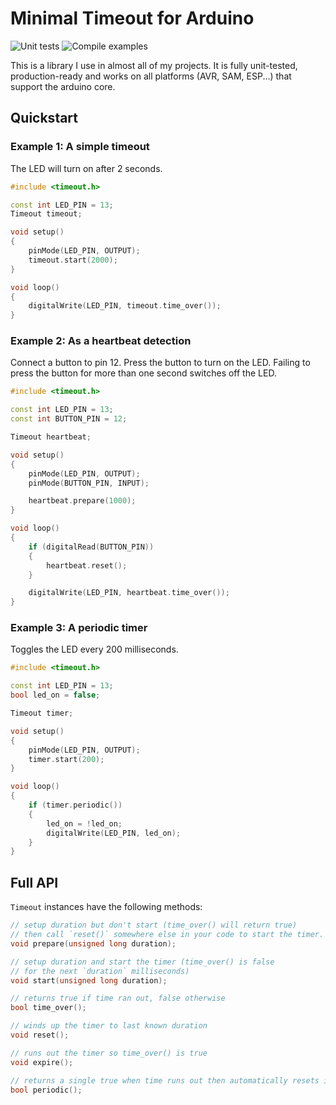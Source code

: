 # Minimal Timeout for Arduino

![Unit tests](https://github.com/tfeldmann/Arduino-Timeout/workflows/Unit%20tests/badge.svg)
![Compile examples](https://github.com/tfeldmann/Arduino-Timeout/workflows/Compile%20examples/badge.svg)

This is a library I use in almost all of my projects. It is fully unit-tested, production-ready and works on all platforms (AVR, SAM, ESP...) that support the arduino core.


## Quickstart

### Example 1: A simple timeout

The LED will turn on after 2 seconds.

```cpp
#include <timeout.h>

const int LED_PIN = 13;
Timeout timeout;

void setup()
{
    pinMode(LED_PIN, OUTPUT);
    timeout.start(2000);
}

void loop()
{
    digitalWrite(LED_PIN, timeout.time_over());
}
```


### Example 2: As a heartbeat detection

Connect a button to pin 12.
Press the button to turn on the LED.
Failing to press the button for more than one second switches off the LED.

```cpp
#include <timeout.h>

const int LED_PIN = 13;
const int BUTTON_PIN = 12;

Timeout heartbeat;

void setup()
{
    pinMode(LED_PIN, OUTPUT);
    pinMode(BUTTON_PIN, INPUT);

    heartbeat.prepare(1000);
}

void loop()
{
    if (digitalRead(BUTTON_PIN))
    {
        heartbeat.reset();
    }

    digitalWrite(LED_PIN, heartbeat.time_over());
}
```


### Example 3: A periodic timer

Toggles the LED every 200 milliseconds.

```cpp
#include <timeout.h>

const int LED_PIN = 13;
bool led_on = false;

Timeout timer;

void setup()
{
    pinMode(LED_PIN, OUTPUT);
    timer.start(200);
}

void loop()
{
    if (timer.periodic())
    {
        led_on = !led_on;
        digitalWrite(LED_PIN, led_on);
    }
}
```


## Full API

`Timeout` instances have the following methods:
```cpp
// setup duration but don't start (time_over() will return true)
// then call `reset()` somewhere else in your code to start the timer.
void prepare(unsigned long duration);

// setup duration and start the timer (time_over() is false
// for the next `duration` milliseconds)
void start(unsigned long duration);

// returns true if time ran out, false otherwise
bool time_over();

// winds up the timer to last known duration
void reset();

// runs out the timer so time_over() is true
void expire();

// returns a single true when time runs out then automatically resets itself
bool periodic();
```

